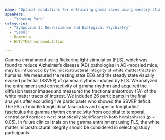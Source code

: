 ```yaml
---
name: "Optimal conditions for entraining gamma waves using sensory stimulation in the human brain"
speakers:
  - "Yaseung Park"
categories:
  - "Symposium 1: Neuroscience and Biological Psychiatry"
  - "Seoul"
  - Dementia
  - ECT/TMS/neuromodulation

---
```


Gamma entrainment using flickering light stimulation (FLS), which was found to reduce Alzheimer’s disease (AD) pathologies in AD-modeled mice, may be influenced by the microstructural integrity of white matter tracts in humans. We measured the resting state EEG and the steady state visually evoked potential (SSVEP) of gamma rhythms induced by FLS. We analyzed the entrainment and connectivity of gamma rhythms and acquired the diffusion tensor images and measured the fractional anisotropy (FA) of the white matter tracts of interest.
We included 26 participants in the final analysis after excluding five participants who showed the SSVEP deficit. The FAs of middle longitudinal fasciculus and superior longitudinal fasciculus the gamma rhythm connectivity from occipital to temporal, central and cortices were statistically significant in both hemispheres (p < 0.05).
In future clinical trials on the gamma entrainment using FLS, the white matter microstructural integrity should be considered in selecting study participants.
